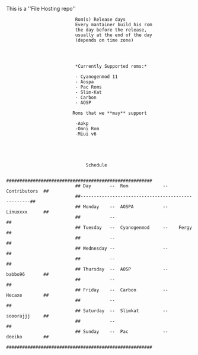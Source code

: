 This is a ''File Hosting repo''
                              
                              
                              
                              Rom(s) Release days
                              Every mantainer build his rom
                              the day before the release,
                              usually at the end of the day 
                              (depends on time zone)
                              
                              
                              
                              
                              *Currently Supported roms:*
                              
                              - Cyanogenmod 11
                              - Aospa 
                              - Pac Roms
                              - Slim-Kat
                              - Carbon
                              - AOSP
                              
                             Roms that we **may** support
                              
                              -Aokp
                              -Omni Rom 
                              -Miui v6
                              
                              
                              
                              
                              
                                  Schedule
                                 
                              #######################################################
                              ## Day       --  Rom             --    Contributors  ##
                              ##---------------------------------------------------##        
                              ## Monday    --  AOSPA           --    Linuxxxx      ##
                              ##           --                                      ##        
                              ## Tuesday   --  Cyanogenmod     --    Fergy         ##
                              ##           --                                      ##        
                              ## Wednesday --                  --                  ##
                              ##           --                                      ##        
                              ## Thursday  --  AOSP            --    babbo96       ##
                              ##           --                                      ##        
                              ## Friday    --  Carbon          --    Hecaxe        ##
                              ##           --                                      ##        
                              ## Saturday  --  Slimkat         --    sooorajjj     ##
                              ##           --                                      ##        
                              ## Sunday    --  Pac             --    deeiko        ##
                              #######################################################
